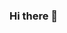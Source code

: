 ### Hi there 👋

<!--
**jyolsnajoemon/jyolsnajoemon** is a ✨ _special_ ✨ repository because its `README.md` (this file) appears on your GitHub profile.

Here are some ideas to get you started:

- 🔭 I’m currently reaerching on blockchain
- 🌱 I’m currently learning web development
- 🤔 I’m looking for help with open source
- 😄 Pronouns: she/her
-->
